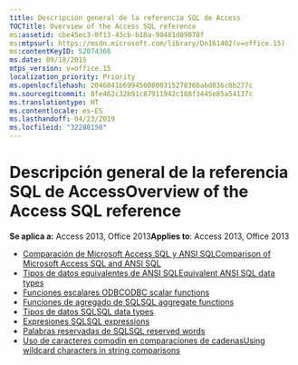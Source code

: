 ```yaml
---
title: Descripción general de la referencia SQL de Access
TOCTitle: Overview of the Access SQL reference
ms:assetid: cbe45ec3-0f13-43cb-b18a-90481d89078f
ms:mtpsurl: https://msdn.microsoft.com/library/Dn161402(v=office.15)
ms:contentKeyID: 52074368
ms.date: 09/18/2015
mtps_version: v=office.15
localization_priority: Priority
ms.openlocfilehash: 2046041b6994500800315278368abd036c0b277c
ms.sourcegitcommit: 8fe462c32b91c87911942c188f3445e85a54137c
ms.translationtype: HT
ms.contentlocale: es-ES
ms.lasthandoff: 04/23/2019
ms.locfileid: "32288150"
---
```

# <a name="overview-of-the-access-sql-reference"></a><span data-ttu-id="91b07-102">Descripción general de la referencia SQL de Access</span><span class="sxs-lookup"><span data-stu-id="91b07-102">Overview of the Access SQL reference</span></span>

<span data-ttu-id="91b07-103">**Se aplica a:** Access 2013, Office 2013</span><span class="sxs-lookup"><span data-stu-id="91b07-103">**Applies to**: Access 2013, Office 2013</span></span>

- [<span data-ttu-id="91b07-104">Comparación de Microsoft Access SQL y ANSI SQL</span><span class="sxs-lookup"><span data-stu-id="91b07-104">Comparison of Microsoft Access SQL and ANSI SQL</span></span>](comparison-of-microsoft-access-sql-and-ansi-sql.md)
- [<span data-ttu-id="91b07-105">Tipos de datos equivalentes de ANSI SQL</span><span class="sxs-lookup"><span data-stu-id="91b07-105">Equivalent ANSI SQL data types</span></span>](equivalent-ansi-sql-data-types.md)
- [<span data-ttu-id="91b07-106">Funciones escalares ODBC</span><span class="sxs-lookup"><span data-stu-id="91b07-106">ODBC scalar functions</span></span>](odbc-scalar-functions.md)
- [<span data-ttu-id="91b07-107">Funciones de agregado de SQL</span><span class="sxs-lookup"><span data-stu-id="91b07-107">SQL aggregate functions</span></span>](sql-aggregate-functions-sql.md)
- [<span data-ttu-id="91b07-108">Tipos de datos SQL</span><span class="sxs-lookup"><span data-stu-id="91b07-108">SQL data types</span></span>](sql-data-types.md)
- [<span data-ttu-id="91b07-109">Expresiones SQL</span><span class="sxs-lookup"><span data-stu-id="91b07-109">SQL expressions</span></span>](sql-expressions.md)
- [<span data-ttu-id="91b07-110">Palabras reservadas de SQL</span><span class="sxs-lookup"><span data-stu-id="91b07-110">SQL reserved words</span></span>](sql-reserved-words.md)
- [<span data-ttu-id="91b07-111">Uso de caracteres comodín en comparaciones de cadenas</span><span class="sxs-lookup"><span data-stu-id="91b07-111">Using wildcard characters in string comparisons</span></span>](using-wildcard-characters-in-string-comparisons.md)


